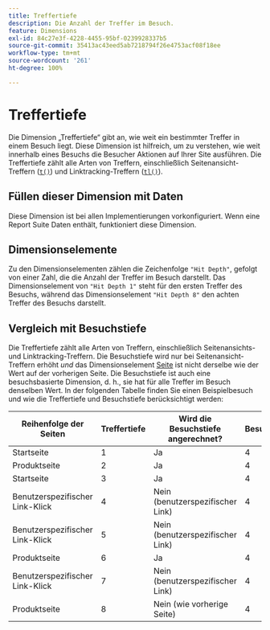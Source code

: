 ```yaml
---
title: Treffertiefe
description: Die Anzahl der Treffer im Besuch.
feature: Dimensions
exl-id: 84c27e3f-4228-4455-95bf-0239928337b5
source-git-commit: 35413ac43eed5ab7218794f26e4753acf08f18ee
workflow-type: tm+mt
source-wordcount: '261'
ht-degree: 100%

---
```


# Treffertiefe

Die Dimension „Treffertiefe“ gibt an, wie weit ein bestimmter Treffer in einem Besuch liegt. Diese Dimension ist hilfreich, um zu verstehen, wie weit innerhalb eines Besuchs die Besucher Aktionen auf Ihrer Site ausführen. Die Treffertiefe zählt alle Arten von Treffern, einschließlich Seitenansicht-Treffern ([`t()`](/help/implement/vars/functions/t-method.md)) und Linktracking-Treffern ([`tl()`](/help/implement/vars/functions/tl-method.md)).

## Füllen dieser Dimension mit Daten

Diese Dimension ist bei allen Implementierungen vorkonfiguriert. Wenn eine Report Suite Daten enthält, funktioniert diese Dimension.

## Dimensionselemente

Zu den Dimensionselementen zählen die Zeichenfolge `"Hit Depth"`, gefolgt von einer Zahl, die die Anzahl der Treffer im Besuch darstellt. Das Dimensionselement von `"Hit Depth 1"` steht für den ersten Treffer des Besuchs, während das Dimensionselement `"Hit Depth 8"` den achten Treffer des Besuchs darstellt.

## Vergleich mit Besuchstiefe

Die Treffertiefe zählt alle Arten von Treffern, einschließlich Seitenansichts- und Linktracking-Treffern. Die Besuchstiefe wird nur bei Seitenansicht-Treffern erhöht _und_ das Dimensionselement [Seite](page.md) ist nicht derselbe wie der Wert auf der vorherigen Seite. Die Besuchstiefe ist auch eine besuchsbasierte Dimension, d. h., sie hat für alle Treffer im Besuch denselben Wert. In der folgenden Tabelle finden Sie einen Beispielbesuch und wie die Treffertiefe und Besuchstiefe berücksichtigt werden:

| Reihenfolge der Seiten | Treffertiefe | Wird die Besuchstiefe angerechnet? | Besuchstiefe |
| --- | --- | --- | --- |
| Startseite | 1 | Ja | 4 |
| Produktseite | 2 | Ja | 4 |
| Startseite | 3 | Ja | 4 |
| Benutzerspezifischer Link-Klick | 4 | Nein (benutzerspezifischer Link) | 4 |
| Benutzerspezifischer Link-Klick | 5 | Nein (benutzerspezifischer Link) | 4 |
| Produktseite | 6 | Ja | 4 |
| Benutzerspezifischer Link-Klick | 7 | Nein (benutzerspezifischer Link) | 4 |
| Produktseite | 8 | Nein (wie vorherige Seite) | 4 |
